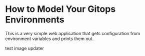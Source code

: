# How to Model Your Gitops Environments

This is a very simple web application that gets configuration from environment variables and prints them out.

test image updater